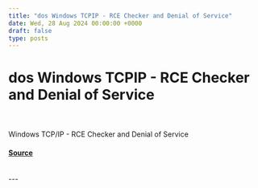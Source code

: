 ```yaml
---
title: "dos Windows TCPIP - RCE Checker and Denial of Service"
date: Wed, 28 Aug 2024 00:00:00 +0000
draft: false
type: posts
---
```

# dos Windows TCPIP - RCE Checker and Denial of Service

<br/>

<br/>
Windows TCP/IP - RCE Checker and Denial of Service

#### [Source](https://www.exploit-db.com/exploits/52075)

<br/>
---
